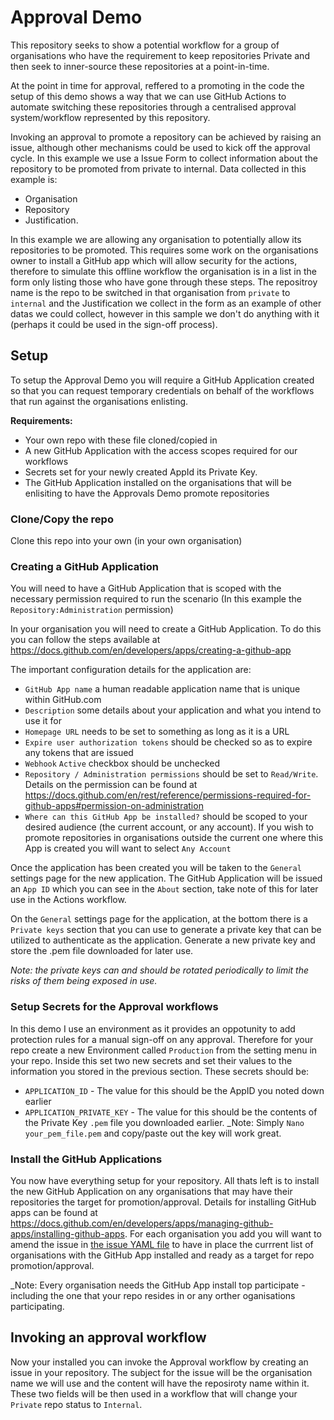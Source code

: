 # Approval Demo

This repository seeks to show a potential workflow for a group of organisations who have the requirement to keep repositories Private and then seek to inner-source these repositories at a point-in-time.

At the point in time for approval, reffered to a promoting in the code the setup of this demo shows a way that we can use GitHub Actions to automate switching these repositories through a centralised approval system/workflow represented by this repository.

Invoking an approval to promote a repository can be achieved by raising an issue, although other mechanisms could be used to kick off the approval cycle. In this example we use a Issue Form to collect information about the repository to be promoted from private to internal. Data collected in this example is:
* Organisation
* Repository
* Justification.

In this example we are allowing any organisation to potentially allow its repositories to be promoted. This requires some work on the organisations owner to install a GitHub app which will allow security for the actions, therefore to simulate this offline workflow the organisation is in a list in the form only listing those who have gone through these steps. The repositroy name is the repo to be switched in that organisation from `private` to `internal` and the Justification we collect in the form as an example of other datas we could collect, however in this sample we don't do anything with it (perhaps it could be used in the sign-off process).

## Setup
To setup the Approval Demo you will require a GitHub Application created so that you can request temporary credentials on behalf of the workflows that run against the organisations enlisting.

__Requirements:__
* Your own repo with these file cloned/copied in
* A new GitHub Application with the access scopes required for our workflows
* Secrets set for your newly created AppId its Private Key.
* The GitHub Application installed on the organisations that will be enlisiting to have the Approvals Demo promote repositories

### Clone/Copy the repo
Clone this repo into your own (in your own organisation)

### Creating a GitHub Application
You will need to have a GitHub Application that is scoped with the necessary permission required to run the scenario (In this example the `Repository:Administration` permission)

In your organisation you will need to create a GitHub Application. To do this you can follow the steps available at https://docs.github.com/en/developers/apps/creating-a-github-app

The important configuration details for the application are:
* `GitHub App name` a human readable application name that is unique within GitHub.com
* `Description` some details about your application and what you intend to use it for
* `Homepage URL` needs to be set to something as long as it is a URL
* `Expire user authorization tokens` should be checked so as to expire any tokens that are issued
* `Webhook` `Active` checkbox should be unchecked
* `Repository / Administration permissions` should be set to `Read/Write`. Details on the permission can be found at https://docs.github.com/en/rest/reference/permissions-required-for-github-apps#permission-on-administration
* `Where can this GitHub App be installed?` should be scoped to your desired audience (the current account, or any account). If you wish to promote repositories in organisations outside the current one where this App is created you will want to select `Any Account`

Once the application has been created you will be taken to the `General` settings page for the new application.
The GitHub Application will be issued an `App ID` which you can see in the `About` section, take note of this for later 
use in the Actions workflow.

On the `General` settings page for the application, at the bottom there is a `Private keys` section that you can use to 
generate a private key that can be utilized to authenticate as the application.
Generate a new private key and store the .pem file downloaded for later use.

_Note: the private keys can and should be rotated periodically to limit the risks of them being exposed in use._

### Setup Secrets for the Approval workflows
In this demo I use an environment as it provides an oppotunity to add protection rules for a manual sign-off on any approval. Therefore for your repo create a new Environment called `Production` from the setting menu in your repo. Inside this set two new secrets and set their values to the information you stored in the previous section. These secrets should be:
- `APPLICATION_ID` - The value for this should be the AppID you noted down earlier
- `APPLICATION_PRIVATE_KEY` - The value for this should be the contents of the Private Key `.pem` file you downloaded earlier. _Note: Simply `Nano your_pem_file.pem` and copy/paste out the key will work great.


### Install the GitHub Applications
You now have everything setup for your repository. All thats left is to install the new GitHub Application on any organisations that may have their repositories the target for promotion/approval. Details for installing GitHub apps can be found at https://docs.github.com/en/developers/apps/managing-github-apps/installing-github-apps. For each organisation you add you will want to amend the issue in [the issue YAML file](./.github/ISSUE_TEMPLATE/promote_internal.yaml) to have in place the currrent list of organisations with the GitHub App installed and ready as a target for repo promotion/approval.

_Note: Every organisation needs the GitHub App install top participate - including the one that your repo resides in or any orther oganisations participating.


## Invoking an approval workflow

Now your installed you can invoke the Approval workflow by creating an issue in your repository. The subject for the issue will be the organisation name we will use and the content will have the reposiroty name within it. These two fields will be then used in a workflow that will change your `Private` repo status to `Internal`.

